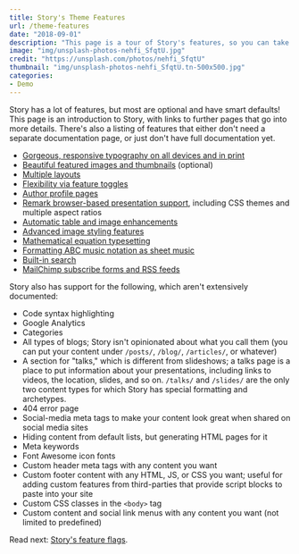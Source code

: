 ```yaml
---
title: Story's Theme Features
url: /theme-features
date: "2018-09-01"
description: "This page is a tour of Story's features, so you can take full advantage of its power."
image: "img/unsplash-photos-nehfi_SfqtU.jpg"
credit: "https://unsplash.com/photos/nehfi_SfqtU"
thumbnail: "img/unsplash-photos-nehfi_SfqtU.tn-500x500.jpg"
categories:
- Demo
---
```

Story has a lot of features, but most are optional and have smart defaults!
This page is an introduction to Story, with links to further pages that go into
more details. There's also a listing of features that either don't need
a separate documentation page, or just don't have full documentation yet.
<!--more-->

- [Gorgeous, responsive typography on all devices and in print](/typography)
- [Beautiful featured images and thumbnails](/images/) (optional)
- [Multiple layouts](/images/)
- [Flexibility via feature toggles](/features)
- [Author profile pages](/author-profiles)
- [Remark browser-based presentation support](/slides/), including CSS themes and multiple aspect ratios
- [Automatic table and image enhancements](/figures)
- [Advanced image styling features](/images)
- [Mathematical equation typesetting](/math)
- [Formatting ABC music notation as sheet music](/music)
- [Built-in search](/search-page)
- [MailChimp subscribe forms and RSS feeds](/mailchimp-features)

Story also has support for the following, which aren't extensively documented:

- Code syntax highlighting
- Google Analytics
- Categories
- All types of blogs; Story isn't opinionated about what you call them (you
  can put your content under `/posts/`, `/blog/`, `/articles/`, or whatever)
- A section for "talks," which is different from slideshows; a talks page is a
  place to put information about your presentations, including links to videos,
  the location, slides, and so on. `/talks/` and `/slides/` are the only two
  content types for which Story has special formatting and archetypes.
- 404 error page
- Social-media meta tags to make your content look great when shared on social
  media sites
- Hiding content from default lists, but generating HTML pages for it
- Meta keywords
- Font Awesome icon fonts
- Custom header meta tags with any content you want
- Custom footer content with any HTML, JS, or CSS you want; useful for adding
  custom features from third-parties that provide script blocks to paste into
  your site
- Custom CSS classes in the `<body>` tag
- Custom content and social link menus with any content you want (not limited to predefined)

Read next: [Story's feature flags](/features/).
